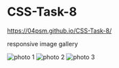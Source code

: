 # CSS-Task-8
https://04psm.github.io/CSS-Task-8/

responsive image gallery

![photo 1](https://user-images.githubusercontent.com/66555692/88952970-da345e00-d2b5-11ea-9498-b13a6657028c.png)
![photo 2](https://user-images.githubusercontent.com/66555692/88952973-db658b00-d2b5-11ea-9b8c-cd4695dc981b.png)
![photo 3](https://user-images.githubusercontent.com/66555692/88952978-dd2f4e80-d2b5-11ea-87ae-eed1da01a6d7.png)
